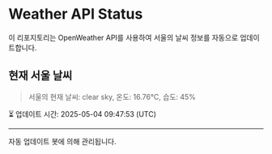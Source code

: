 
# Weather API Status

이 리포지토리는 OpenWeather API를 사용하여 서울의 날씨 정보를 자동으로 업데이트합니다.

## 현재 서울 날씨
> 서울의 현재 날씨: clear sky, 온도: 16.76°C, 습도: 45%

⏳ 업데이트 시간: 2025-05-04 09:47:53 (UTC)

---
자동 업데이트 봇에 의해 관리됩니다.
